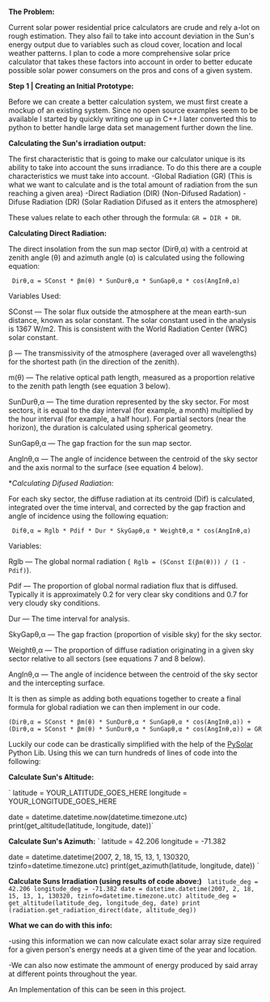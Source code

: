 


**The Problem:**

Current solar power residential price calculators are crude and rely a-lot on rough estimation. They also fail to take into account deviation in the Sun's energy output due to variables such as cloud cover, location and local weather patterns. I plan to code a more comprehensive solar price calculator that takes these factors into account in order to better educate possible solar power consumers on the pros and cons of a given system. 

**Step 1 | Creating an Initial Prototype:**

Before we can create a better calculation system, we must first create a mockup of an existing system. Since no open source examples seem to be available I started by quickly writing one up in C++.I later converted this to python to better handle large data set management further down the line.

**Calculating the Sun's irradiation output:** 

The first characteristic that is going to make our calculator unique is its ability to take into account the suns irradiance. To do this there are a couple characteristics we must take into account. 
-Global Radiation (GR) (This is what we want to calculate and is the total amount of radiation from the sun reaching a given area)
-Direct Radiation (DIR) (Non-Difused Radation)
-Difuse Radiation (DR) (Solar Radiation Difused as it enters the atmosphere)

These values relate to each other through the formula: `GR = DIR + DR`. 

**Calculating Direct Radiation:**

The direct insolation from the sun map sector (Dirθ,α) with a centroid at zenith angle (θ) and azimuth angle (α) is calculated using the following equation:

` Dirθ,α = SConst * βm(θ) * SunDurθ,α * SunGapθ,α * cos(AngInθ,α)`

Variables Used:

SConst — The solar flux outside the atmosphere at the mean earth-sun distance, known as solar constant. The solar constant used in the analysis is 1367 W/m2. This is consistent with the World Radiation Center (WRC) solar constant.

β — The transmissivity of the atmosphere (averaged over all wavelengths) for the shortest path (in the direction of the zenith).

m(θ) — The relative optical path length, measured as a proportion relative to the zenith path length (see equation 3 below).

SunDurθ,α — The time duration represented by the sky sector. For most sectors, it is equal to the day interval (for example, a month) 
multiplied by the hour interval (for example, a half hour). For partial sectors (near the horizon), the duration is calculated using spherical geometry.

SunGapθ,α — The gap fraction for the sun map sector.

AngInθ,α — The angle of incidence between the centroid of the sky sector and the axis normal to the surface (see equation 4 below).


**Calculating Difused Radiation:*

For each sky sector, the diffuse radiation at its centroid (Dif) is calculated, integrated over the time interval, and corrected by the gap fraction and angle of incidence using the following equation:


` Difθ,α = Rglb * Pdif * Dur * SkyGapθ,α * Weightθ,α * cos(AngInθ,α)`

Variables:

Rglb — The global normal radiation (` Rglb = (SConst Σ(βm(θ))) / (1 - Pdif)`).

Pdif — The proportion of global normal radiation flux that is diffused. Typically it is approximately 0.2 for very clear sky conditions and 0.7 for very cloudy sky conditions.

Dur — The time interval for analysis.

SkyGapθ,α — The gap fraction (proportion of visible sky) for the sky sector.

Weightθ,α — The proportion of diffuse radiation originating in a given sky sector relative to all sectors (see equations 7 and 8 below).

AngInθ,α — The angle of incidence between the centroid of the sky sector and the intercepting surface.


It is then as simple as adding both equations together to create a final formula for global radiation we can then implement in our code.

`(Dirθ,α = SConst * βm(θ) * SunDurθ,α * SunGapθ,α * cos(AngInθ,α)) + (Dirθ,α = SConst * βm(θ) * SunDurθ,α * SunGapθ,α * cos(AngInθ,α)) = GR`

Luckily our code can be drastically simplified with the help of the [PySolar](https://pysolar.readthedocs.io/en/latest/#) Python Lib. Using this we can turn hundreds of lines of code into the following:



**Calculate Sun's Altitude:**

`
latitude = YOUR_LATITUDE_GOES_HERE
longitude = YOUR_LONGITUDE_GOES_HERE

date = datetime.datetime.now(datetime.timezone.utc)
print(get_altitude(latitude, longitude, date))`

**Calculate Sun's Azimuth:**
`
latitude = 42.206
longitude = -71.382

date = datetime.datetime(2007, 2, 18, 15, 13, 1, 130320, tzinfo=datetime.timezone.utc)
print(get_azimuth(latitude, longitude, date))
`

**Calculate Suns Irradiation (using results of code above:)**
`
latitude_deg = 42.206
longitude_deg = -71.382
date = datetime.datetime(2007, 2, 18, 15, 13, 1, 130320, tzinfo=datetime.timezone.utc)
altitude_deg = get_altitude(latitude_deg, longitude_deg, date)
print (radiation.get_radiation_direct(date, altitude_deg))`









**What we can do with this info:**

-using this information we can now calculate exact solar array size required for a given person's energy needs at a given time of the year and location.

-We can also now estimate the ammount of energy produced by said array at different points throughout the year. 

An Implementation of this can be seen in this project.
